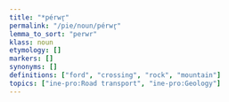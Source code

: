```yaml
---
title: "*pérwr̥"
permalink: "/pie/noun/pérwr̥"
lemma_to_sort: "perwr"
klass: noun
etymology: []
markers: []
synonyms: []
definitions: ["ford", "crossing", "rock", "mountain"]
topics: ["ine-pro:Road transport", "ine-pro:Geology"]
---
```

